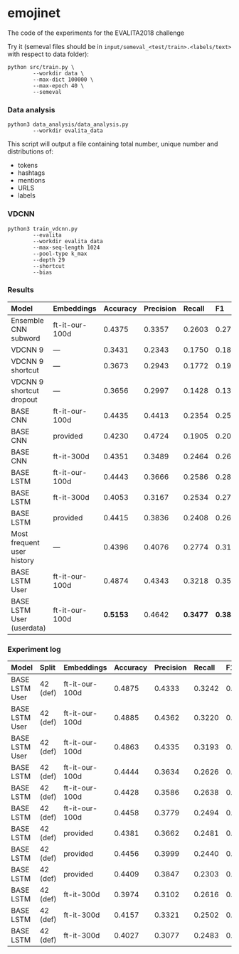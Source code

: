 # emojinet
The code of the experiments for the EVALITA2018 challenge

Try it (semeval files should be in `input/semeval_<test/train>.<labels/text>` with respect to data folder):
```
python src/train.py \
        --workdir data \
        --max-dict 100000 \
        --max-epoch 40 \
        --semeval
```

### Data analysis

```
python3 data_analysis/data_analysis.py 
        --workdir evalita_data
```

This script will output a file containing total number, unique number and distributions of:
* tokens
* hashtags
* mentions
* URLS
* labels

### VDCNN

```
python3 train_vdcnn.py 
        --evalita
        --workdir evalita_data
        --max-seq-length 1024
        --pool-type k_max
        --depth 29
        --shortcut
        --bias

```

### Results

| Model                      |Embeddings     | Accuracy  | Precision | Recall    | F1        |
|:---------------------------|:------------- |:--------- |:----------|:----------|:----------|
|Ensemble CNN subword        |ft-it-our-100d |0.4375     |0.3357     |0.2603     |0.2737     |
|VDCNN 9                     |—              |0.3431     |0.2343     |0.1750     |0.1824     |
|VDCNN 9 shortcut            |—              |0.3673     |0.2943     |0.1772     |0.1926     |
|VDCNN 9 shortcut dropout    |—              |0.3656     |0.2997     |0.1428     |0.1399     |
|BASE CNN                    |ft-it-our-100d |0.4435     |0.4413     |0.2354     |0.2560     |
|BASE CNN                    |provided       |0.4230     |0.4724     |0.1905     |0.2083     |
|BASE CNN                    |ft-it-300d     |0.4351     |0.3489     |0.2464     |0.2673     |
|BASE LSTM                   |ft-it-our-100d |0.4443     |0.3666     |0.2586     |0.2809     |
|BASE LSTM                   |ft-it-300d     |0.4053     |0.3167     |0.2534     |0.2707     |
|BASE LSTM                   |provided       |0.4415     |0.3836     |0.2408     |0.2622     |
|Most frequent user history  |—              |0.4396     |0.4076     |0.2774     |0.3133     |
|BASE LSTM User              |ft-it-our-100d |0.4874     |0.4343     |0.3218     |0.3565     |
|BASE LSTM User (userdata)   |ft-it-our-100d |**0.5153** |0.4642     |**0.3477** |**0.3840** |

### Experiment log

| Model                      |Split    |Embeddings     | Accuracy  | Precision | Recall    | F1        | Remarks           |
|:---------------------------|:------- |:------------- |:--------- |:--------- |:--------- |:--------- |:----------------- |
|BASE LSTM User              |42 (def) |ft-it-our-100d |0.4875     |0.4333     |0.3242     |0.3575     | dict size: 100000 |
|BASE LSTM User              |42 (def) |ft-it-our-100d |0.4885     |0.4362     |0.3220     |0.3571     | dict size: 100000 |
|BASE LSTM User              |42 (def) |ft-it-our-100d |0.4863     |0.4335     |0.3193     |0.3548     | dict size: 100000 |
|BASE LSTM                   |42 (def) |ft-it-our-100d |0.4444     |0.3634     |0.2626     |0.2852     |                   |
|BASE LSTM                   |42 (def) |ft-it-our-100d |0.4428     |0.3586     |0.2638     |0.2831     |                   |
|BASE LSTM                   |42 (def) |ft-it-our-100d |0.4458     |0.3779     |0.2494     |0.2743     |                   |
|BASE LSTM                   |42 (def) |provided       |0.4381     |0.3662     |0.2481     |0.2701     |                   |
|BASE LSTM                   |42 (def) |provided       |0.4456     |0.3999     |0.2440     |0.2673     |                   |
|BASE LSTM                   |42 (def) |provided       |0.4409     |0.3847     |0.2303     |0.2492     |                   |
|BASE LSTM                   |42 (def) |ft-it-300d     |0.3974     |0.3102     |0.2616     |0.2749     |                   |
|BASE LSTM                   |42 (def) |ft-it-300d     |0.4157     |0.3321     |0.2502     |0.2721     |                   |
|BASE LSTM                   |42 (def) |ft-it-300d     |0.4027     |0.3077     |0.2483     |0.2650     |                   |